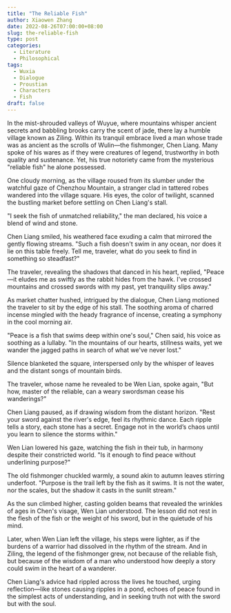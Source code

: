 ```yaml
---
title: "The Reliable Fish"
author: Xiaowen Zhang
date: 2022-08-26T07:00:00+08:00
slug: the-reliable-fish
type: post
categories:
  - Literature
  - Philosophical
tags:
  - Wuxia
  - Dialogue
  - Proustian
  - Characters
  - Fish
draft: false
---
```


In the mist-shrouded valleys of Wuyue, where mountains whisper ancient secrets and babbling brooks carry the scent of jade, there lay a humble village known as Ziling. Within its tranquil embrace lived a man whose trade was as ancient as the scrolls of Wulin—the fishmonger, Chen Liang. Many spoke of his wares as if they were creatures of legend, trustworthy in both quality and sustenance. Yet, his true notoriety came from the mysterious "reliable fish" he alone possessed.

One cloudy morning, as the village roused from its slumber under the watchful gaze of Chenzhou Mountain, a stranger clad in tattered robes wandered into the village square. His eyes, the color of twilight, scanned the bustling market before settling on Chen Liang's stall. 

"I seek the fish of unmatched reliability," the man declared, his voice a blend of wind and stone. 

Chen Liang smiled, his weathered face exuding a calm that mirrored the gently flowing streams. "Such a fish doesn't swim in any ocean, nor does it lie on this table freely. Tell me, traveler, what do you seek to find in something so steadfast?"

The traveler, revealing the shadows that danced in his heart, replied, "Peace—it eludes me as swiftly as the rabbit hides from the hawk. I've crossed mountains and crossed swords with my past, yet tranquility slips away."

As market chatter hushed, intrigued by the dialogue, Chen Liang motioned the traveler to sit by the edge of his stall. The soothing aroma of charred incense mingled with the heady fragrance of incense, creating a symphony in the cool morning air.

"Peace is a fish that swims deep within one's soul," Chen said, his voice as soothing as a lullaby. "In the mountains of our hearts, stillness waits, yet we wander the jagged paths in search of what we've never lost."

Silence blanketed the square, interspersed only by the whisper of leaves and the distant songs of mountain birds.

The traveler, whose name he revealed to be Wen Lian, spoke again, "But how, master of the reliable, can a weary swordsman cease his wanderings?"

Chen Liang paused, as if drawing wisdom from the distant horizon. "Rest your sword against the river's edge, feel its rhythmic dance. Each ripple tells a story, each stone has a secret. Engage not in the world’s chaos until you learn to silence the storms within."

Wen Lian lowered his gaze, watching the fish in their tub, in harmony despite their constricted world. "Is it enough to find peace without underlining purpose?"

The old fishmonger chuckled warmly, a sound akin to autumn leaves stirring underfoot. "Purpose is the trail left by the fish as it swims. It is not the water, nor the scales, but the shadow it casts in the sunlit stream."

As the sun climbed higher, casting golden beams that revealed the wrinkles of ages in Chen's visage, Wen Lian understood. The lesson did not rest in the flesh of the fish or the weight of his sword, but in the quietude of his mind.

Later, when Wen Lian left the village, his steps were lighter, as if the burdens of a warrior had dissolved in the rhythm of the stream. And in Ziling, the legend of the fishmonger grew, not because of the reliable fish, but because of the wisdom of a man who understood how deeply a story could swim in the heart of a wanderer.

Chen Liang's advice had rippled across the lives he touched, urging reflection—like stones causing ripples in a pond, echoes of peace found in the simplest acts of understanding, and in seeking truth not with the sword but with the soul.
